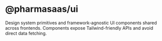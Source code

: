 # @pharmasaas/ui

Design system primitives and framework-agnostic UI components shared across frontends. Components expose Tailwind-friendly APIs and avoid direct data fetching.
